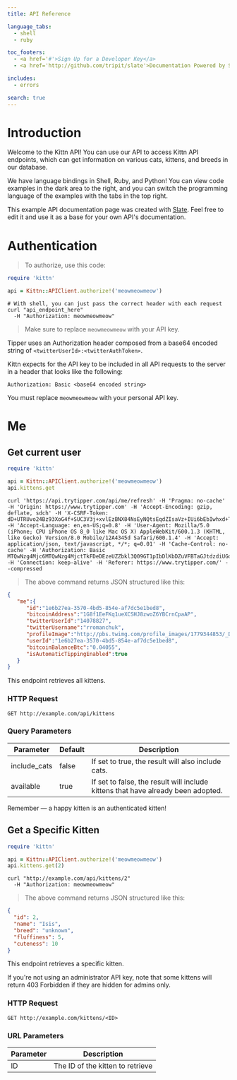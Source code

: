 ```yaml
---
title: API Reference

language_tabs:
  - shell
  - ruby

toc_footers:
  - <a href='#'>Sign Up for a Developer Key</a>
  - <a href='http://github.com/tripit/slate'>Documentation Powered by Slate</a>

includes:
  - errors

search: true
---
```


# Introduction

Welcome to the Kittn API! You can use our API to access Kittn API endpoints, which can get information on various cats, kittens, and breeds in our database.

We have language bindings in Shell, Ruby, and Python! You can view code examples in the dark area to the right, and you can switch the programming language of the examples with the tabs in the top right.

This example API documentation page was created with [Slate](http://github.com/tripit/slate). Feel free to edit it and use it as a base for your own API's documentation.

# Authentication

> To authorize, use this code:

```ruby
require 'kittn'

api = Kittn::APIClient.authorize!('meowmeowmeow')
```

```shell
# With shell, you can just pass the correct header with each request
curl "api_endpoint_here"
  -H "Authorization: meowmeowmeow"
```

> Make sure to replace `meowmeowmeow` with your API key.

Tipper uses an Authorization header composed from a base64 encoded string of `<twitterUserId>:<twitterAuthToken>`.

Kittn expects for the API key to be included in all API requests to the server in a header that looks like the following:

`Authorization: Basic <base64 encoded string>`

<aside class="notice">
You must replace <code>meowmeowmeow</code> with your personal API key.
</aside>

# Me

## Get current user

```ruby
require 'kittn'

api = Kittn::APIClient.authorize!('meowmeowmeow')
api.kittens.get
```


```shell
curl 'https://api.trytipper.com/api/me/refresh' -H 'Pragma: no-cache' -H 'Origin: https://www.trytipper.com' -H 'Accept-Encoding: gzip, deflate, sdch' -H 'X-CSRF-Token: dD+UTRUvo24Bz93XoG4f+SUC3V3j+xvlEzBNX84NsEyNQtsEqdZIsaVz+IUi6bEbIwhxd+TYplfFZnwdbc9Mgw==' -H 'Accept-Language: en,en-US;q=0.8' -H 'User-Agent: Mozilla/5.0 (iPhone; CPU iPhone OS 8_0 like Mac OS X) AppleWebKit/600.1.3 (KHTML, like Gecko) Version/8.0 Mobile/12A4345d Safari/600.1.4' -H 'Accept: application/json, text/javascript, */*; q=0.01' -H 'Cache-Control: no-cache' -H 'Authorization: Basic MTQwNzg4Mjc6MTQwNzg4MjctTkFDeDEzeUZZbkl3Q09GT1pIbDlKbDZuVFBTaGJtdzdiUGdlWGV2OTk=' -H 'Connection: keep-alive' -H 'Referer: https://www.trytipper.com/' --compressed
```

> The above command returns JSON structured like this:

```json
{  
   "me":{  
      "id":"1e6b27ea-3570-4bd5-854e-af7dc5e1bed8",
      "bitcoinAddress":"1G8f1EeFKq1ueXCSHJ8zwoZ6YBCrnCpaAP",
      "twitterUserId":"14078827",
      "twitterUsername":"rromanchuk",
      "profileImage":"http://pbs.twimg.com/profile_images/1779344853/_DSC5171-r_normal.jpg",
      "userId":"1e6b27ea-3570-4bd5-854e-af7dc5e1bed8",
      "bitcoinBalanceBtc":"0.04055",
      "isAutomaticTippingEnabled":true
   }
}
```

This endpoint retrieves all kittens.

### HTTP Request

`GET http://example.com/api/kittens`

### Query Parameters

Parameter | Default | Description
--------- | ------- | -----------
include_cats | false | If set to true, the result will also include cats.
available | true | If set to false, the result will include kittens that have already been adopted.

<aside class="success">
Remember — a happy kitten is an authenticated kitten!
</aside>

## Get a Specific Kitten

```ruby
require 'kittn'

api = Kittn::APIClient.authorize!('meowmeowmeow')
api.kittens.get(2)
```

```shell
curl "http://example.com/api/kittens/2"
  -H "Authorization: meowmeowmeow"
```

> The above command returns JSON structured like this:

```json
{
  "id": 2,
  "name": "Isis",
  "breed": "unknown",
  "fluffiness": 5,
  "cuteness": 10
}
```

This endpoint retrieves a specific kitten.

<aside class="warning">If you're not using an administrator API key, note that some kittens will return 403 Forbidden if they are hidden for admins only.</aside>

### HTTP Request

`GET http://example.com/kittens/<ID>`

### URL Parameters

Parameter | Description
--------- | -----------
ID | The ID of the kitten to retrieve

